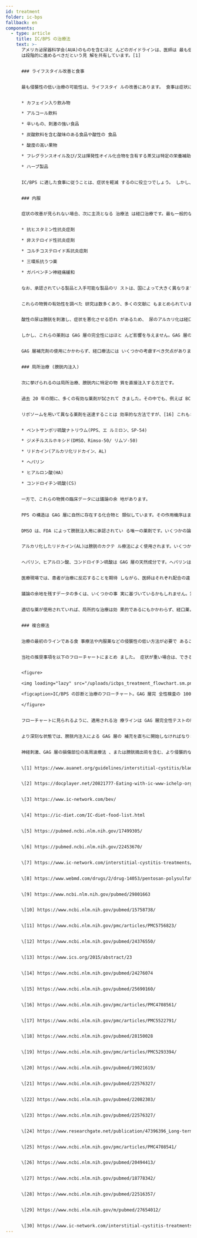 ```yaml
---
id: treatment
folder: ic-bps
fallback: en
components:
  - type: article
    title: IC/BPS の治療法
    text: >-
      アメリカ泌尿器科学会(AUA)のものを含むほと んどのガイドラインは、医師は 最も低侵襲な方法から始め、より侵襲的な技術へ
      は段階的に進めるべきだという見 解を共有しています。[1]


      ### ライフスタイル改善と食事


      最も侵襲性の低い治療の可能性は、ライフスタイ ルの改善にあります。 食事は症状に大きな影響を与えます。IC/BPS の 飲食物リストはインターネット上で広く公開され ており、[2],[3],[4] このトピックに関する科学論文も発表され ています。[5],[6] 文献のほとんどは、特定の栄養物が損傷し た膀胱壁を刺激することに同意しています。リス トは通常、以下のことに言及しています。


      * カフェイン入り飲み物

      * アルコール飲料

      * 辛いもの、刺激の強い食品

      * 炭酸飲料を含む酸味のある食品や酸性の 食品

      * 酸度の高い果物

      * フレグランスオイル及び/又は揮発性オイル化合物を含有する茶又は特定の栄養補助食品

      * ハーブ製品


      IC/BPS に適した食事に従うことは、症状を軽減 するのに役立つでしょう。 しかし、特に重症の場合、 生活習慣や食生活の変化だけでは効果があるとは 限りません。通常、効果が現れるまでにはかなり の時間がかかり、このような治療中に症状が悪化 することもあります。


      ### 内服


      症状の改善が見られない場合、次に主流となる 治療法 は経口治療です。最も一般的な薬は、通常、以下 の有効成分を一つ以上含んでいます。


      * 抗ヒスタミン性抗炎症剤

      * 非ステロイド性抗炎症剤

      * コルチコステロイド系抗炎症剤 

      * 三環系抗うつ薬

      * ガバペンチン神経痛緩和


      なお、承認されている製品と入手可能な製品のリ ストは、国によって大きく異なります。


      これらの物質の有効性を調べた 研究は数多くあり、多くの文献に もまとめられています。[7] これらの薬剤には、 抗炎症作用、疼痛抑制作用、抗うつ作用があるた め、経口薬による治療 は排尿や痛みの症状を緩和し、患者の生活の質を 向上させる効果的な方法であると考えられていま す。


      酸性の尿は膀胱を刺激し、症状を悪化させる恐れ があるため、 尿のアルカリ化は経口治療で重要な項目です。 尿を酸性にする食品群を避けるだけでは、十分な 効果が得られないことが多々あります。 そのため、アルカリ化剤(薬やサプリメント)は 、経口治療においても大きな役割を果たします。


      しかし、これらの薬剤は GAG 層の完全性にはほと んど影響を与えません。GAG 層の補充に使用され るひとつ、または複数の有効な医薬成分(後 述)を含む特定の製品があることについて は言及する価値があります。それらの多くは、広 く知られており、インターネット上で入手可能で す。このグループで、最も重要な医薬品は、食品 医薬品局(FDA、米国)によって承認されてい るペントサンポリ硫酸ナトリウム(PPS、エルミロ ン、 SP-54)であり、積極的に GAG 層の補充を助ける唯一 の経口薬であると考えられています。


      GAG 層補充剤の使用にかかわらず、経口療法には いくつかの考慮すべき欠点があります。 膀胱に到達するまでに 、薬剤は消化器系で吸収され、循環し 、他の組織にも及びます。このことは、薬の効能 を低下させ、副作用の可能性を高めます。例えば PPS は、GAG 層への効果を得るために 3 か月以上 の服用が必要です。経口で PPS を長期に渡り服 用した場合、重大な副作用が生じる可能性があり ます。[8] この問題に関する最近の発見は特に懸 念されています。[9]


      ### 局所治療 (膀胱内注入)


      次に挙げられるのは局所治療、膀胱内に特定の物 質を直接注入する方法です。


      過去 20 年の間に、多くの有効な薬剤が試されて きました。その中でも、例えば BCG(Bacillus Calmette-Guarin)は効果がないことが判明して います。[10] その他、神経成長因子を阻害する薬 剤は安全性に問題があります。[11] 特定の物質で は部分的に限り進歩が見られます。例えば、バニ ロイドでは痛みは軽減されましたが、排尿症状に 関しては改善が見られませんでした。[12] 現在治 験中の薬剤もいくつかありますが、その結果には まだ議論の余地があるか結論が出ておらず、また 十分な臨床試験がまだ行われていません。P2X3 受容体(膀胱の活動に影響を与える)をブロック することは有望かもしれませんが、さらなる実験 が必要でしょう。[13] ボツリヌス毒素 A(BTX- A、ボトックス)は何度か治験されていますが、 結果は賛否両論あるようです。[14],[15]


      リポソームを用いて異なる薬剤を送達することは 効率的な方法ですが、[16] これもさらなる実験が 必要でしょう。有効成分においては、GAG 層の補充に関連した6 つの主要な化合物があります。下記の通りです。


      * ペントサンポリ硫酸ナトリウム(PPS、エ ルミロン、SP-54)

      * ジメチルスルホキシド(DMSO、Rimso-50/ リムソ-50)

      * リドカイン(アルカリ化リドカイン、AL)

      * ヘパリン

      * ヒアルロン酸(HA)

      * コンドロイチン硫酸(CS)


      一方で、これらの物質の臨床データには議論の余 地があります。


      PPS の構造は GAG 層に自然に存在する化合物と 類似しています。その作用機序はまだわかってい ませんが、効果的な膀胱内治療薬になる可能性が あります。[17]


      DMSO は、FDA によって膀胱注入用に承認されてい る唯一の薬剤です。いくつかの論文によると、他 の特定の薬剤よりも効果的とあります が、[18] DMSO に関連する問題点を指摘する文献もありま す。[19]


      アルカリ化したリドカイン(AL)は膀胱のカクテ ル療法によく使用されます。いくつかの確かな情 報には、リドカイン自体が GAG 層の補充に有効な 薬とあります。[20] ほとんどの専門医は、たとえ その効果を否定する研究があるとしても、リドカ インは他の化合物の有効性を高めることができる と考えています。[21]


      ヘパリン、ヒアルロン酸、コンドロイチン硫酸は GAG 層の天然成分です。ヘパリンは単独でも他の 化合物との併用でも、局所治療によく使用されて います。[22] ヘパリンは、例えば DMSO よりも効 果が低いというデータもあります(上記参照)。 ヒアルロン酸は最も普及している成分かもしれま せん。その効果は何度か検証されていますが、異 なる結果が得られています。[23],[24],[25] コ ンドロイチン硫酸についても同様で、入手可能な データにはまだ議論の余地があります。[26],[27],[28] いくつかの研究によれば、HA+CS は DMSO と同じくらい効果的と考えられています。[29]


      医療現場では、患者が治療に反応することを期待 しながら、医師はそれぞれ配合の違う薬剤を使用 しています。[30]


      議論の余地を残すデータの多くは、いくつかの事 実に基づいているかもしれません。第一に、 IC/BPS の病因はまだわかっていません。もしこ の病気がそれぞれ違う理由で発症する可能性があ る場合、異なる病因を持つ患者は治療に対し、異 なる反応を示すかもしれません。第二に、多くの 国では、これらの治療薬のうち一種類だけ、もし くはごく少数しか承認されていないため、客観的 で比較可能な全体像を築く可能性が妨げられてい ます。第三に、ほとんどの国では、膀胱注入に使 用される薬剤、カクテルはごくわずかで、通常は 医師の処方により、十分なサンプルサイズの臨床 試験を実施することが非常に困難なのです。


      適切な薬が使用されていれば、局所的な治療は効 果的であるにもかかわらず、経口薬よりも人気が ない理由を検討する価値はあります。侵襲性は重 要な要素です。多くの医師は、やむを得ない場合 を除き、カテーテルの使用を避ける傾向がありま す。患者は痛み、またカテーテルが原因の微小病 変や感染症のリスクを恐れ、膀胱内注入療法を拒 否することが多くあります。これらの問題を克服 するために、Urosystem は UroDapter®と UroStill®を開発しました。前者はカテーテルに 代わる小型の装置です。後者は、女性患者の自己 注入を可能にする装置です。UroStill®を使用す れば、専門医の直接の関与なしに、自宅で膀胱治 療を行うことができます。


      ### 複合療法


      治療の最初のラインである食 事療法や内服薬などの侵襲性の低い方法が必要で あることは疑う余地がありません。残念なことに 、診断に時間がかかるだけでなく、侵襲性の低い 治療法の効果は 後から現れます。これは、耐え難い痛みと 重度の泌尿器症候群を伴い、生活の質が徐々に損 なわれながら、患者が 1~3 年以上の生活を無駄にしてしまうという状 況につながっています。このような時間を浪費す ればするほど、患者は侵襲性の低い治療ライン に全く反応しなくなる可能性が高まってきます。


      当社の推奨事項を以下のフローチャートにまとめ ました。 症状が重い場合は、できるだけ早く改善するよう に、内服治療と膀胱内注入 治療の併用療法から始めることをお勧めします。


      <figure>

      <img loading="lazy" src="/uploads/icbps_treatment_flowchart.sm.png" srcset="/uploads/icbps_treatment_flowchart.png 2x, /uploads/icbps_treatment_flowchart.sm.png 1x" alt="ICBPS treatment flowchart"/>

      <figcaption>IC/BPS の診断と治療のフローチャート。GAG 層完 全性検査の 100%では、最初の(水分摂取量が少ない)日 に測定された排尿の平均値を指します (IC/BPS の診断の章に記載)。</figcaption>

      </figure>


      フローチャートに見られるように、適用される治 療ラインは GAG 層完全性テストの結果に連動しま す。 生活習慣の改善、食事療法、内服薬が効果的で十 分なのは、軽度の IC/BPS の場合に限られます。 治療の有無にかかわらず、このような場合で も病状の悪化は 否定できないため、経過観察が必要です。(この サイトにはまだ患者フォローアップシステムは導 入されていません。)


      より深刻な状態では、膀胱内注入による GAG 層の 補充を直ちに開始しなければなりませんが、通 常、侵襲性の低いあらゆるな方法も 同時に行われます。


      神経刺激、GAG 層の損傷部位の高周波療法 、または膀胱摘出術を含む、より侵襲的な治療法 は、他のすべての治療法が効果がない場合にのみ 行われます。鍼治療や高圧酸素療法などの代替療 法は、その費用対効果に問題がある ことを考慮し、ほとんどの場合 補助的な治療法としてのみ推奨されています。


      \[1] https://www.auanet.org/guidelines/interstitial-cystitis/bladder-pain-syndrome-(2011-amended-2014)


      \[2] https://docplayer.net/20821777-Eating-with-ic-www-ichelp-org-interstitial-cystitis-association.html


      \[3] https://www.ic-network.com/bev/


      \[4] https://ic-diet.com/IC-diet-food-list.html


      \[5] https://pubmed.ncbi.nlm.nih.gov/17499305/


      \[6] https://pubmed.ncbi.nlm.nih.gov/22453670/


      \[7] https://www.ic-network.com/interstitial-cystitis-treatments/oral-medication/


      \[8] https://www.webmd.com/drugs/2/drug-14053/pentosan-polysulfate-sodium-oral/details


      \[9] https://www.ncbi.nlm.nih.gov/pubmed/29801663


      \[10] https://www.ncbi.nlm.nih.gov/pubmed/15758738/


      \[11] https://www.ncbi.nlm.nih.gov/pmc/articles/PMC5756823/


      \[12] https://www.ncbi.nlm.nih.gov/pubmed/24376550/


      \[13] https://www.ics.org/2015/abstract/23


      \[14] https://www.ncbi.nlm.nih.gov/pubmed/24276074


      \[15] https://www.ncbi.nlm.nih.gov/pubmed/25690160/


      \[16] https://www.ncbi.nlm.nih.gov/pmc/articles/PMC4708561/


      \[17] https://www.ncbi.nlm.nih.gov/pmc/articles/PMC5522791/


      \[18] https://www.ncbi.nlm.nih.gov/pubmed/28150028


      \[19] https://www.ncbi.nlm.nih.gov/pmc/articles/PMC5293394/


      \[20] https://www.ncbi.nlm.nih.gov/pubmed/19021619/


      \[21] https://www.ncbi.nlm.nih.gov/pubmed/22576327/


      \[22] https://www.ncbi.nlm.nih.gov/pubmed/22082303/


      \[23] https://www.ncbi.nlm.nih.gov/pubmed/22576327/


      \[24] https://www.researchgate.net/publication/47396396_Long-term_results_of_intravesical_hyaluronan_therapy_in_bladder_pain_syndromeinterstitial_cystitis


      \[25] https://www.ncbi.nlm.nih.gov/pmc/articles/PMC4708541/


      \[26] https://www.ncbi.nlm.nih.gov/pubmed/20494413/


      \[27] https://www.ncbi.nlm.nih.gov/pubmed/18778342/


      \[28] https://www.ncbi.nlm.nih.gov/pubmed/22516357/


      \[29] https://www.ncbi.nlm.nih.gov/m/pubmed/27654012/


      \[30] https://www.ic-network.com/interstitial-cystitis-treatments/bladder-instillations/
---
```

